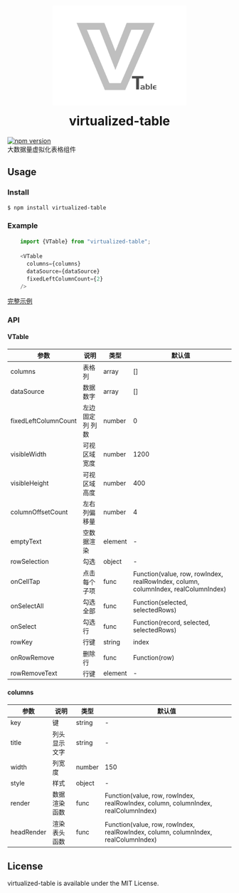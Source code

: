
<p align="center">
  <a href="#">
    <img width="300" src="./logo.png">
  </a>
  <h1 align="center" style="margin-top: 0px">virtualized-table</h1>
</p>

[![npm version](https://badge.fury.io/js/virtualized-table.svg)](http://badge.fury.io/js/virtualized-table)  
大数据量虚拟化表格组件

## Usage

### Install
```
$ npm install virtualized-table
```

### Example
```javascript
    import {VTable} from "virtualized-table";

    <VTable
      columns={columns}
      dataSource={dataSource}
      fixedLeftColumnCount={2}
    />
```
[完整示例](https://github.com/PengChen96/virtualized-table/blob/develop/src/example/VTableCustomExample.js)

### API
#### VTable
参数 | 说明 | 类型 | 默认值 
---|---|---|---
columns | 表格列 | array | []
dataSource | 数据数字 | array | []
fixedLeftColumnCount | 左边固定列 列数 | number | 0
visibleWidth | 可视区域宽度 | number | 1200
visibleHeight | 可视区域高度 | number | 400
columnOffsetCount | 左右列偏移量 | number | 4
emptyText | 空数据渲染 | element | -
rowSelection | 勾选 | object | -
onCellTap | 点击每个子项 | func | Function(value, row, rowIndex, realRowIndex, column, columnIndex, realColumnIndex)
onSelectAll | 勾选全部 | func | Function(selected, selectedRows)
onSelect | 勾选行 | func | Function(record, selected, selectedRows)
rowKey | 行键 | string | index
onRowRemove | 删除行 | func | Function(row)
rowRemoveText | 行键 | element | -

#### columns
参数 | 说明 | 类型 | 默认值 
---|---|---|---
key | 键 | string | -
title | 列头显示文字 | string | -
width | 列宽度 | number | 150
style | 样式 | object | -
render | 数据渲染函数 | func | Function(value, row, rowIndex, realRowIndex, column, columnIndex, realColumnIndex)
headRender | 渲染表头函数 | func | Function(value, row, rowIndex, realRowIndex, column, columnIndex, realColumnIndex)

## License
virtualized-table is available under the MIT License.

